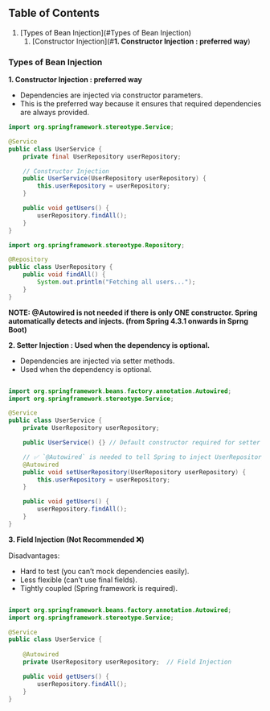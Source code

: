 ## Table of Contents

1. [Types of Bean Injection](#Types of Bean Injection)
   1. [Constructor Injection](#**1.  Constructor Injection : preferred way**)



### Types of Bean Injection

**1.  Constructor Injection : preferred way**

* Dependencies are injected via constructor parameters.
* This is the preferred way because it ensures that required dependencies are always provided.

```java
import org.springframework.stereotype.Service;

@Service
public class UserService {
    private final UserRepository userRepository;

    // Constructor Injection
    public UserService(UserRepository userRepository) {
        this.userRepository = userRepository;
    }

    public void getUsers() {
        userRepository.findAll();
    }
}


```

```java
import org.springframework.stereotype.Repository;

@Repository
public class UserRepository {
    public void findAll() {
        System.out.println("Fetching all users...");
    }
}
```

**NOTE: @Autowired is not needed if there is only ONE constructor.
Spring automatically detects and injects. (from Spring 4.3.1 onwards in Sprng Boot)**

**2.  Setter Injection : Used when the dependency is optional.**

* Dependencies are injected via setter methods.
* Used when the dependency is optional.

```java

import org.springframework.beans.factory.annotation.Autowired;
import org.springframework.stereotype.Service;

@Service
public class UserService {
    private UserRepository userRepository;

    public UserService() {} // Default constructor required for setter injection

    // ✅ `@Autowired` is needed to tell Spring to inject UserRepository
    @Autowired
    public void setUserRepository(UserRepository userRepository) {
        this.userRepository = userRepository;
    }

    public void getUsers() {
        userRepository.findAll();
    }
}
```

**3. Field Injection (Not Recommended ❌)**

 Disadvantages:
* Hard to test (you can’t mock dependencies easily).
* Less flexible (can’t use final fields).
* Tightly coupled (Spring framework is required).

```java

import org.springframework.beans.factory.annotation.Autowired;
import org.springframework.stereotype.Service;

@Service
public class UserService {
    
    @Autowired
    private UserRepository userRepository;  // Field Injection

    public void getUsers() {
        userRepository.findAll();
    }
}
```


